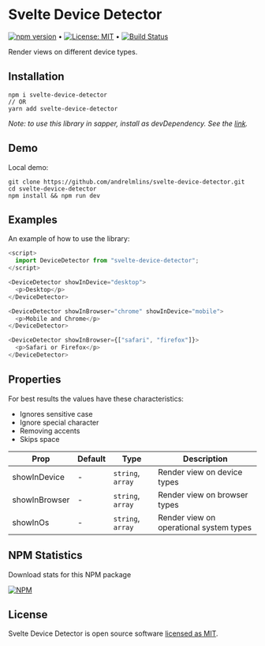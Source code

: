 # Svelte Device Detector

[![npm version](https://badge.fury.io/js/svelte-device-detector.svg)](https://www.npmjs.com/package/svelte-device-detector) &bull; [![License: MIT](https://img.shields.io/badge/License-MIT-yellow.svg)](https://github.com/andrelmlins/svelte-device-detector/blob/master/LICENSE) &bull; [![Build Status](https://travis-ci.com/andrelmlins/svelte-device-detector.svg?branch=master)](https://travis-ci.com/andrelmlins/svelte-device-detector)

Render views on different device types.

## Installation

```
npm i svelte-device-detector
// OR
yarn add svelte-device-detector
```

<em>Note: to use this library in sapper, install as devDependency. See the [link](https://github.com/sveltejs/sapper-template#using-external-components).</em>

## Demo

Local demo:

```
git clone https://github.com/andrelmlins/svelte-device-detector.git
cd svelte-device-detector
npm install && npm run dev
```

## Examples

An example of how to use the library:

```js
<script>
  import DeviceDetector from "svelte-device-detector";
</script>

<DeviceDetector showInDevice="desktop">
  <p>Desktop</p>
</DeviceDetector>

<DeviceDetector showInBrowser="chrome" showInDevice="mobile">
  <p>Mobile and Chrome</p>
</DeviceDetector>

<DeviceDetector showInBrowser={["safari", "firefox"]}>
  <p>Safari or Firefox</p>
</DeviceDetector>
```

## Properties

For best results the values have these characteristics:

- Ignores sensitive case
- Ignore special character
- Removing accents
- Skips space

| Prop          | Default | Type              | Description                             |
| ------------- | ------- | ----------------- | --------------------------------------- |
| showInDevice  | -       | `string`, `array` | Render view on device types             |
| showInBrowser | -       | `string`, `array` | Render view on browser types            |
| showInOs      | -       | `string`, `array` | Render view on operational system types |

## NPM Statistics

Download stats for this NPM package

[![NPM](https://nodei.co/npm/svelte-device-detector.png)](https://nodei.co/npm/svelte-device-detector/)

## License

Svelte Device Detector is open source software [licensed as MIT](https://github.com/andrelmlins/svelte-device-detector/blob/master/LICENSE).
